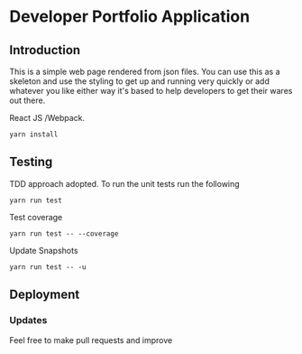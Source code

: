 # Developer Portfolio Application


## Introduction

This is a simple web page rendered from json files. You can use this as a skeleton and use the styling to get up and running very quickly or add whatever you like either way it's based to help developers to get their wares out there.

React JS /Webpack.



```aidl
yarn install
```

## Testing

TDD approach adopted. To run the unit tests run the following

```aidl
yarn run test
```

Test coverage
```coverage
yarn run test -- --coverage
```

Update Snapshots
```aidl
yarn run test -- -u
```

## Deployment

### Updates

Feel free to make pull requests and improve



